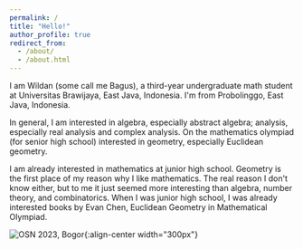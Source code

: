 ```yaml
---
permalink: /
title: "Hello!"
author_profile: true
redirect_from: 
  - /about/
  - /about.html
---
```


I am Wildan (some call me Bagus), a third-year undergraduate math student at Universitas Brawijaya, East Java, Indonesia. I'm from Probolinggo, East Java, Indonesia.

In general, I am interested in algebra, especially abstract algebra; analysis, especially real analysis and complex analysis. On the mathematics olympiad (for senior high school) interested in geometry, especially Euclidean geometry.

I am already interested in mathematics at junior high school. Geometry is the first place of my reason why I like mathematics. The real reason I don't know either, but to me it just seemed more interesting than algebra, number theory, and combinatorics. When I was junior high school, I was already interested books by Evan Chen, Euclidean Geometry in Mathematical Olympiad.

![OSN 2023, Bogor](/images/IMG_2165.JPG){:align-center width="300px"}

